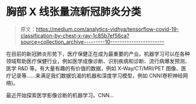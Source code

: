 # 胸部 X 线张量流新冠肺炎分类

> 原文：<https://medium.com/analytics-vidhya/tensorflow-covid-19-classification-by-chest-x-ray-1c85b7ef56ca?source=collection_archive---------10----------------------->

在目前的新冠肺炎形势下，医疗保健正在成为最重要的产业。机器学习可以在各种领域帮助医疗保健行业，例如医学成像诊断、识别疾病和诊断、流行病爆发预测、医学 R&D 等。有大量有趣的有价值的数据，例如 X-Way/CT/MRI/PET 图像、医疗记录等……来满足我们数据饥渴的机器和深度学习模型，例如 CNN(卷积神经网络)。

最近开始探索医学影像诊断的机器学习。CNN…
